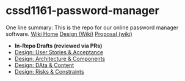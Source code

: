 # cssd1161-password-manager
One line summary: This is the repo for our online password manager software.
[Wiki Home](../../wiki)
[Design (Wiki)](../../wiki/Design)
[Proposal (wiki)](../../wiki/Proposal)

- **In-Repo Drafts (reviewed via PRs)**
- [Design: User Stories & Acceptance](docs/design/user-stories.md)
- [Design: Architecture & Components](docs/design/architecture.md)
- [Design: DAta & Content](docs/design/data-content.md)
- [Design: Risks & Constraints](docs/design/risks-constraints.md)